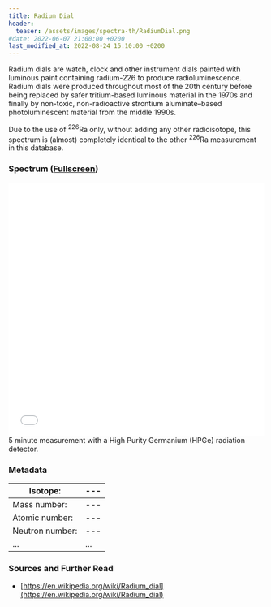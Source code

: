 ```yaml
---
title: Radium Dial
header:
  teaser: /assets/images/spectra-th/RadiumDial.png
#date: 2022-06-07 21:00:00 +0200
last_modified_at: 2022-08-24 15:10:00 +0200
---
```


Radium dials are watch, clock and other instrument dials painted with luminous paint containing radium-226 to produce radioluminescence. Radium dials were produced throughout most of the 20th century before being replaced by safer tritium-based luminous material in the 1970s and finally by non-toxic, non-radioactive strontium aluminate–based photoluminescent material from the middle 1990s.

Due to the use of <sup>226</sup>Ra only, without adding any other radioisotope, this spectrum is (almost) completely identical to the other <sup>226</sup>Ra measurement in this database.

### Spectrum ([Fullscreen](/assets/spectra/RadiumDial.html))

<iframe width="100%" height="500" src="/assets/spectra/RadiumDial.html" title="Radium dial gamma spectrum" frameborder="0" allowfullscreen></iframe>
5 minute measurement with a High Purity Germanium (HPGe) radiation detector.

### Metadata

| Isotope:        | --- |
| --------------- | --- |
| Mass number:    | --- |
| Atomic number:  | --- |
| Neutron number: | --- |
| ...             | ... |

### Sources and Further Read

- [https://en.wikipedia.org/wiki/Radium_dial](https://en.wikipedia.org/wiki/Radium_dial)

